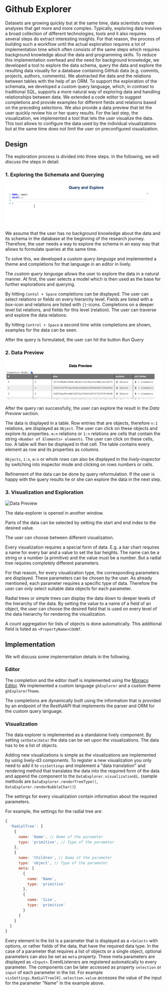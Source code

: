 # Github Explorer

Datasets are growing quickly but at the same time, data scientists create analyses that get more and more complex. Typically, exploring data involves a broad collection of different technologies, tools and it also requires several steps do extract interesting insights. For that reason, the process of building such a workflow until the actual exploration requires a lot of implementation time which often consists of the same steps which requires background knowledge about the data and programming skills.
To reduce this implementation overhead and the need for background knowledge, we developed a tool to explore the data schema, query the data and explore the resulting data visually for a database containing GitHub data (e.g. commits, projects, authors, comments). We abstracted the data and the relations between tables with the help of an ORM.
To support the exploration of the schemata, we developed a custom query language, which, in contrast to traditional SQL, supports a more natural way of exploring data and handling relationships between data.
We extended a code editor to suggest completions and provide examples for different fields and relations based on the preceding selections.
We also provide a data preview that let the user quickly review his or her query results. For the last step, the visualization, we implemented a tool that lets the user visualize the data. This tool allows to configure the data used by the individual visualizations but at the same time does not limit the user on preconfigured visualization.

## Design

The exploration process is divided into three steps. In the following, we will discuss the steps in detail.

### 1. Exploring the Schemata and Querying

![Query Editor and Exploration](resources/editor.gif)

We assume that the user has no background knowledge about the data and its schema in the database at the beginning of the research journey. Therefore, the user needs a way to explore the schema in an easy way that allows to formulate queries at the same time.

To solve this, we developed a _custom query language_ and implemented a theme and completions for that language in an editor in lively.

The _custom query language_ allows the user to explore the data in a natural manner. At first, the user selects a model which is then used as the base for further explorations and querying.

By hitting `Contol + Space` completions can be displayed. The user can select relations or fields on every hierarchy level. Fields are listed with a _box_-icon and relations are listed with `{}`-icons. Completions on a deeper level list relations, and fields for this level (relation). The user can traverse and explore the data relations.

By hitting `Control + Space` a second time while completions are shown, examples for the data can be seen.

After the query is formulated, the user can hit the button _Run Query_

### 2. Data Preview

![Data Preview](resources/datapreview.gif)

After the query ran successfully, the user can explore the result in the _Data Preview_ section.

The data is displayed in a table. Row entries that are objects, therefore `n:1` relations, are displayed as `Object`. The user can click on
these objects and explore its properties. `m:n` relations or `1:n` relations are cells that contain the string `<Number of Elements> elements`. The user can click on these cells, too. A table will then be displayed in that cell. The table contains every element as row and its properties as columns.

`Objects`, `1:n`, `m:n` or whole rows can also be displayed in the _lively-inspector_ by switching into inspector mode and clicking on rows numbers or cells.

Refinement of the data can be done by query reformulation.
If the user is happy with the query results he or she can explore the data in the next step.

### 3. Visualization and Exploration

![Data Preview](resources/visualization.gif)

The data-explorer is opened in another window.

Parts of the data can be selected by setting the start and end index to the desired value.

The user can choose between different visualization.

Every visualization requires a special form of data. E.g. a bar chart requires a name for every bar and a value to set the bar heights. The name can be a string or a number (a primitive) and the value must be a number. But a radial tree requires completely different parameters.

For that reason, for every visualization type, the corresponding parameters are displayed. These parameters can be chosen by the user. As already mentioned, each parameter requires a specific type of data. Therefore the user can only select suitable data objects for each parameter.

Radial trees or simple trees can display the data down to deeper levels of the hierarchy of the data. By setting the value to a name of a field of an object, the user can choose the desired field that is used on every level of the data hierarchy for rendering the visualization.

A count aggregation for lists of objects is done automatically. This additional field is listed as `<PropertyName>COUNT`.

## Implementation

We will discuss some implementation details in the following.

### Editor

The completion and the editor itself is implemented using the [Monaco Editor](https://microsoft.github.io/monaco-editor/). We implemented a custom language `ghExplorer` and a custom theme `ghExplorerTheme`.

The completions are dynamically built using the information that is provided by an endpoint of the RestfulAPI that implements the parser and ORM for the custom query language.

### Visualization

The data explorer is implemented as a standalone lively component. By setting `setData(data)` the data can be set upon the visualizations. The data has to be a list of objects.

Adding new visualizations is simple as the visualizations are implemented by using lively-d3 components.
To register a new visualization you only need to add it to `visSettings` and implement a "data translation" and rendering method that translates the data into the required form of the data and append the component to the `DataExplorer.visualizationEL`. (sample methods are `DataExplorer.renderTreeType()`, `DataExplorer.renderBubbleChar()`)

The settings for every visualization contain information about the required parameters.

For example, the settings for the radial tree are:

```js
{
  'RadialTree': [
    {
      name: 'Name', // Name of the parameter
      type: 'primitive', // Type of the parameter
    },
    {
      name: 'Children', // Name of the parameter
      type: 'object', // Type of the parameter
      meta: [
        {
          name: 'Name',
          type: 'primitive'
        },
        {
          name: 'Size',
          type: 'primitive'
        }
      ]
    }
  ]
}
```

Every element in the list is a parameter that is displayed as a `<Select>` with options, or rather fields of the data, that have the required data type.
In the case of a parameter that requires a list of objects or a single object, optional parameters can also be set as `meta` property. These meta parameters are displayed as `<Input>`. EventListeners are registered automatically to every parameter. The components can be later accessed as property `selection` or `input` of each parameter in the list. For example `visSettings.RadialTree[0].selection.value` accesses the value of the input for the parameter "Name" in the example above.
